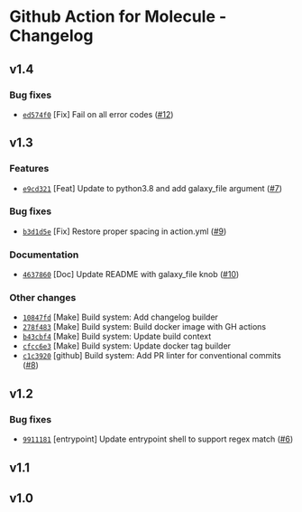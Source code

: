 # Github Action for Molecule - Changelog

## v1.4

### Bug fixes

- [`ed574f0`](https://github.com/arista-netdevops-community/action-molecule-avd/commit/ed574f0) [Fix]        Fail on all error codes ([#12](https://github.com/arista-netdevops-community/action-molecule-avd/pull/12))

## v1.3

### Features

- [`e9cd321`](https://github.com/arista-netdevops-community/action-molecule-avd/commit/e9cd321) [Feat]       Update to python3.8 and add galaxy_file argument ([#7](https://github.com/arista-netdevops-community/action-molecule-avd/issues/7))

### Bug fixes

- [`b3d1d5e`](https://github.com/arista-netdevops-community/action-molecule-avd/commit/b3d1d5e) [Fix]        Restore proper spacing in action.yml ([#9](https://github.com/arista-netdevops-community/action-molecule-avd/issues/9))

### Documentation

- [`4637860`](https://github.com/arista-netdevops-community/action-molecule-avd/commit/4637860) [Doc]        Update README with galaxy_file knob ([#10](https://github.com/arista-netdevops-community/action-molecule-avd/issues/10))

### Other changes

- [`10847fd`](https://github.com/arista-netdevops-community/action-molecule-avd/commit/10847fd) [Make]       Build system: Add changelog builder
- [`278f483`](https://github.com/arista-netdevops-community/action-molecule-avd/commit/278f483) [Make]       Build system: Build docker image with GH actions
- [`b43cbf4`](https://github.com/arista-netdevops-community/action-molecule-avd/commit/b43cbf4) [Make]       Build system: Update build context
- [`cfcc6e3`](https://github.com/arista-netdevops-community/action-molecule-avd/commit/cfcc6e3) [Make]       Build system: Update docker tag builder
- [`c1c3920`](https://github.com/arista-netdevops-community/action-molecule-avd/commit/c1c3920) [github]     Build system: Add PR linter for conventional commits ([#8](https://github.com/arista-netdevops-community/action-molecule-avd/issues/8))

## v1.2

### Bug fixes

- [`9911181`](https://github.com/arista-netdevops-community/action-molecule-avd/commit/9911181) [entrypoint] Update entrypoint shell to support regex match ([#6](https://github.com/arista-netdevops-community/action-molecule-avd/issues/6))

## v1.1

## v1.0

